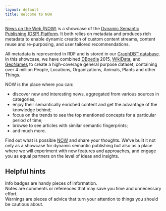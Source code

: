```yaml
---
layout: default
title: Welcome to NOW
---
```


[News on the Web (NOW)](http://now.ontotext.com) is a showcase of the [Dynamic Semantic Publishing (DSP) Platform](http://ontotext.com/semantic-solutions/dynamic-semantic-publishing-platform/). It both relies on metadata and produces rich metadata to еnable dynamic creation of custom content streams, content reuse and re-purposing, and user tailored recommendations.

All metadata is represented in RDF and is stored in our [GraphDB™ database](http://ontotext.com/products/ontotext-graphdb/). In this showcase, we have combined [DBpedia](http://wiki.dbpedia.org/) 2015, [WikiData](http://wikidata.org), and [GeoNames](http://www.geonames.org) to create a high-coverage general purpose dataset, containing over 4 million People, Locations, Organizations, Animals, Plants and other Things.

NOW is the place where you can:

* discover new and interesting news, aggregated from various sources in categories;
* enjoy their semantically enriched content and get the advantage of the knowledge behind;
*	focus on the trends to see the top mentioned concepts for a particular period of time;
*	browse to see articles with similar semantic fingerprints;
*	and much more.

Find out what is possible [NOW](http://now.ontotext.com) and share your thoughts. We’ve built it not only as a showcase for dynamic semantic publishing but also as a place where we will experiment with new features and approaches, and engage you as equal partners on the level of ideas and insights.

## Helpful hints

<div class="info-badge">
Info badges are handy pieces of information.
</div>

<div class="note-badge">
Notes are comments or references that may save you time and unnecessary effort.
</div>

<div class="warning-badge">
Warnings are pieces of advice that turn your attention to things you should be cautious about.
</div>

